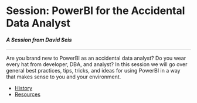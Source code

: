 # Session: PowerBI for the Accidental Data Analyst

#### <i>A Session from David Seis</i>

<p style="border-bottom: 1px solid lightgrey;"></p>

Are you brand new to PowerBI as an accidental data analyst? Do you wear every hat from developer, DBA, and analyst? In this session we will go over general best practices, tips, tricks, and ideas for using PowerBI in a way that makes sense to you and your environment. 

- [History](https://github.com/David-Seis/Presentations/tree/main/Sessions/PowerBI%20for%20the%20Accidental%20Data%20Analyst/1%20-%20History)
- [Resources](https://github.com/David-Seis/Presentations/blob/main/Sessions/PowerBI%20for%20the%20Accidental%20Data%20Analyst/ResourceList.md)